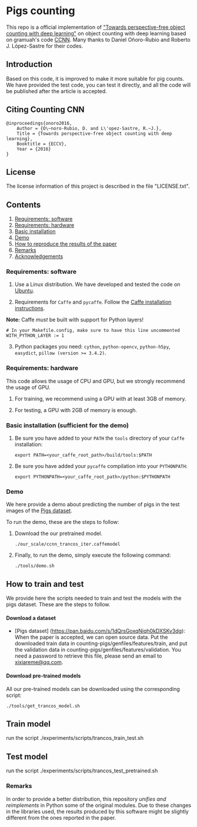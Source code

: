 # Pigs counting

This repo is a official implementation of ["Towards perspective-free object counting with deep learning"](http://agamenon.tsc.uah.es/Investigacion/gram/publications/eccv2016-onoro.pdf) on object counting with deep learning based on gramuah's code [CCNN](https://github.com/gramuah/ccnn).
Many thanks to  Daniel Oñoro-Rubio and Roberto J. López-Sastre for their codes.

## Introduction

Based on this code, it is improved to make it more suitable for pig counts.
We have provided the test code, you can test it directly, and all the code will be published after the article is accepted.

## Citing Counting CNN

```
@inproceedings{onoro2016,
    Author = {O\~noro-Rubio, D. and L\'opez-Sastre, R.~J.},
    Title = {Towards perspective-free object counting with deep learning},
    Booktitle = {ECCV},
    Year = {2016}
}
```

## License
The license information of this project is described in the file "LICENSE.txt".

## Contents
1. [Requirements: software](#requirements-software)
2. [Requirements: hardware](#requirements-hardware)
3. [Basic installation](#basic-installation-sufficient-for-the-demo)
4. [Demo](#demo)
5. [How to reproduce the results of the paper](#how-to-reproduce-the-results-of-the-paper)
6. [Remarks](#remarks)
7. [Acknowledgements](#acknowledgements)

### Requirements: software

1. Use a Linux distribution. We have developed and tested the code on [Ubuntu](http://www.ubuntu.com/).


2. Requirements for `Caffe` and `pycaffe`. Follow the [Caffe installation instructions](http://caffe.berkeleyvision.org/installation.html).

  **Note:** Caffe *must* be built with support for Python layers!

  ```make
  # In your Makefile.config, make sure to have this line uncommented
  WITH_PYTHON_LAYER := 1
  ```

3. Python packages you need: `cython`, `python-opencv`, `python-h5py`, `easydict`, `pillow (version >= 3.4.2)`.


### Requirements: hardware

This code allows the usage of CPU and GPU, but we strongly recommend the usage of GPU.

1. For training, we recommend using a GPU with at least 3GB of memory.

2. For testing, a GPU with 2GB of memory is enough.

### Basic installation (sufficient for the demo)

1. Be sure you have added to your `PATH` the `tools` directory of your `Caffe` installation:

    ```Shell
    export PATH=<your_caffe_root_path>/build/tools:$PATH
    ```
    
2. Be sure you have added your `pycaffe` compilation into your `PYTHONPATH`:
    
    ```Shell
    export PYTHONPATH=<your_caffe_root_path>/python:$PYTHONPATH
    ```
### Demo

We here provide a demo about predicting the number of pigs in the test images of the [Pigs dataset]().

To run the demo, these are the steps to follow:

1. Download the our pretrained model.
	```Shell
	./our_scale/ccnn_trancos_iter.caffemodel
	```

2. Finally, to run the demo, simply execute the following command:
	```Shell
	./tools/demo.sh
	```
    
## How to train and test
We provide here the scripts needed to train and test the models with the pigs dataset. These are the steps to follow.

#### Download a dataset

* [Pigs dataset]
(https://pan.baidu.com/s/1dQrsGoxqNiqh0kDXSKv3dg):
When the paper is accepted, we can open source data.
Put the downloaded train data in counting-pigs/genfiles/features/train, and put the validation data in counting-pigs/genfiles/features/validation.
You need a password to retrieve this file, please send an email to xixiareme@qq.com.
#### Download pre-trained models

All our pre-trained models can be downloaded using the corresponding script:

```Shell
./tools/get_trancos_model.sh
```
    
## Train model
run the script
./experiments/scripts/trancos_train_test.sh

## Test model
run the script
./experiments/scripts/trancos_test_pretrained.sh
    
### Remarks

In order to provide a better distribution, this repository *unifies and reimplements* in Python some of the original modules. Due to these changes in the libraries used, the results produced by this software might be slightly different from the ones reported in the paper.

